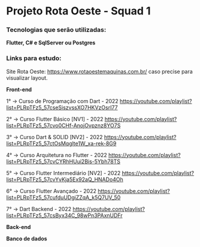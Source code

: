 # Projeto Rota Oeste - Squad 1

### Tecnologias que serão utilizadas:

**Flutter, C# e SqlServer ou Postgres**

### Links para estudo: ###

Site Rota Oeste: https://www.rotaoestemaquinas.com.br/ caso precise para visualizar layout.

**Front-end**

1° → Curso de Programação com Dart - 2022
https://youtube.com/playlist?list=PLRpTFz5_57cseSiszvssXO7HKVzOsrI77

2° → Curso Flutter Básico [NV1] - 2022
https://youtube.com/playlist?list=PLRpTFz5_57cvo0CHf-AnojOvpznz8YO7S

3° → Curso Dart & SOLID [NV2] - 2022
https://youtube.com/playlist?list=PLRpTFz5_57ctOsMqglte1W_xa-rek-8G9

4° → Curso Arquitetura no Flutter - 2022
https://youtube.com/playlist?list=PLRpTFz5_57cvCYRhHUui2Bis-5Ybh78TS

5° → Curso Flutter Intermediário [NV2] - 2022
https://youtube.com/playlist?list=PLRpTFz5_57cvYvKja5Ex92aQ_HNADo4Oh

6° → Curso Flutter Avançado - 2022
https://youtube.com/playlist?list=PLRpTFz5_57cufduUDgiZZqA_k5Q7UV_50

7° → Dart Backend - 2022
https://youtube.com/playlist?list=PLRpTFz5_57csByx34C_98wPn3PAxnUDFr



**Back-end**



**Banco de dados**

